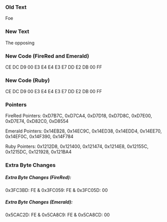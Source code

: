 ### Old Text
Foe

### New Text
The opposing

### New Code (FireRed and Emerald)
CE DC D9 00 E3 E4 E4 E3 E7 DD E2 DB 00 FF

### New Code (Ruby)
CE DC D9 00 E3 E4 E4 E3 E7 DD E2 DB 00 FF

### Pointers

FireRed Pointers: 0xD7B7C, 0xD7CA4, 0xD7D18, 0xD7D8C, 0xD7E00, 0xD7E74, 0xD82C0, 0xD8554

Emerald Pointers: 0x14EB28, 0x14EC9C, 0x14ED38, 0x14EDD4, 0x14EE70, 0x14EF0C, 0x14F390, 0x14F784

Ruby Pointers: 0x1212D8, 0x121400, 0x121474, 0x1214E8, 0x12155C, 0x1215DC, 0x121928, 0x121BA4

### Extra Byte Changes

##### Extra Byte Changes (FireRed):
0x3FC3BD: FE & 0x3FC059: FE & 0x3FC05D: 00

##### Extra Byte Changes (Emerald):
0x5CAC2D: FE & 0x5CA8C9: FE & 0x5CA8CD: 00
